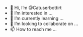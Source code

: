 - 👋 Hi, I’m @Catuserbottirt
- 👀 I’m interested in ...
- 🌱 I’m currently learning ...
- 💞️ I’m looking to collaborate on ...
- 📫 How to reach me ...

<!---
Catuserbottirt/Catuserbottirt is a ✨ special ✨ repository because its `README.md` (this file) appears on your GitHub profile.
You can click the Preview link to take a look at your changes.
--->
